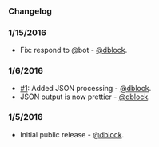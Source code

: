### Changelog

### 1/15/2016

* Fix: respond to @bot - [@dblock](https://github.com/dblock).

### 1/6/2016

* [#1](https://github.com/dblock/slack-metabot/issues/1): Added JSON processing - [@dblock](https://github.com/dblock).
* JSON output is now prettier - [@dblock](https://github.com/dblock).

### 1/5/2016

* Initial public release - [@dblock](https://github.com/dblock).
